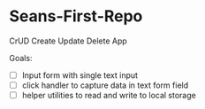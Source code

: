 # Seans-First-Repo
CrUD Create Update Delete App

Goals:

- [ ] Input form with single text input
- [ ] click handler to capture data in text form field
- [ ] helper utilities to read and write to local storage
